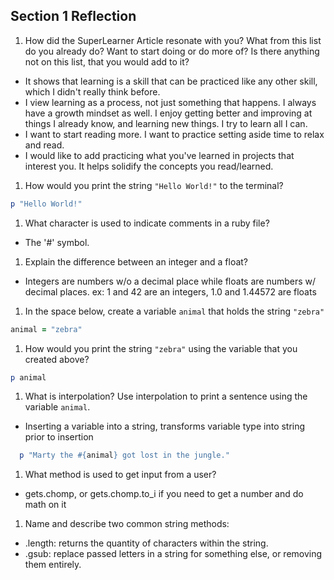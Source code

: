 ## Section 1 Reflection

1. How did the SuperLearner Article resonate with you? What from this list do you already do? Want to start doing or do more of? Is there anything not on this list, that you would add to it?
  * It shows that learning is a skill that can be practiced like any other skill, which I didn't really think before.
  * I view learning as a process, not just something that happens. I always have a growth mindset as well. I enjoy getting better and improving at
     things I already know, and learning new things. I try to learn all I can.
  * I want to start reading more. I want to practice setting aside time to relax and read.
  * I would like to add practicing what you've learned in projects that interest you. It helps solidify the concepts you read/learned.

1. How would you print the string `"Hello World!"` to the terminal?
```ruby
p "Hello World!"
```
1. What character is used to indicate comments in a ruby file?
  * The '#' symbol.

1. Explain the difference between an integer and a float?

  * Integers are numbers w/o a decimal place while floats are numbers w/ decimal places.
    ex: 1 and 42 are an integers, 1.0 and 1.44572 are floats

1. In the space below, create a variable `animal` that holds the string `"zebra"`
```ruby
animal = "zebra"
```

1. How would you print the string `"zebra"` using the variable that you created above?
```Ruby
p animal
```

1. What is interpolation? Use interpolation to print a sentence using the variable `animal`.
  * Inserting a variable into a string, transforms variable type into string prior to insertion
```ruby
  p "Marty the #{animal} got lost in the jungle."
```
1. What method is used to get input from a user?
  * gets.chomp, or gets.chomp.to_i if you need to get a number and do math on it

1. Name and describe two common string methods:
  * .length: returns the quantity of characters within the string.
  * .gsub: replace passed letters in a string for something else, or removing them entirely.
